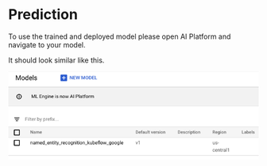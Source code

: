 # Prediction

To use the trained and deployed model please open AI Platform and navigate to your model. 

It should look similar like this. 

![ai platform models](https://github.com/SaschaHeyer/Named-Entity-Recognition/blob/master/documentation/files/models.png?raw=true)